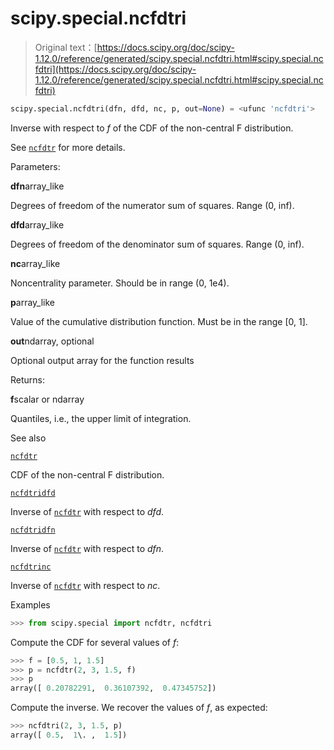 # scipy.special.ncfdtri

> Original text：[https://docs.scipy.org/doc/scipy-1.12.0/reference/generated/scipy.special.ncfdtri.html#scipy.special.ncfdtri](https://docs.scipy.org/doc/scipy-1.12.0/reference/generated/scipy.special.ncfdtri.html#scipy.special.ncfdtri)

```py
scipy.special.ncfdtri(dfn, dfd, nc, p, out=None) = <ufunc 'ncfdtri'>
```

Inverse with respect to *f* of the CDF of the non-central F distribution.

See [`ncfdtr`](scipy.special.ncfdtr.html#scipy.special.ncfdtr "scipy.special.ncfdtr") for more details.

Parameters:

**dfn**array_like

Degrees of freedom of the numerator sum of squares. Range (0, inf).

**dfd**array_like

Degrees of freedom of the denominator sum of squares. Range (0, inf).

**nc**array_like

Noncentrality parameter. Should be in range (0, 1e4).

**p**array_like

Value of the cumulative distribution function. Must be in the range [0, 1].

**out**ndarray, optional

Optional output array for the function results

Returns:

**f**scalar or ndarray

Quantiles, i.e., the upper limit of integration.

See also

[`ncfdtr`](scipy.special.ncfdtr.html#scipy.special.ncfdtr "scipy.special.ncfdtr")

CDF of the non-central F distribution.

[`ncfdtridfd`](scipy.special.ncfdtridfd.html#scipy.special.ncfdtridfd "scipy.special.ncfdtridfd")

Inverse of [`ncfdtr`](scipy.special.ncfdtr.html#scipy.special.ncfdtr "scipy.special.ncfdtr") with respect to *dfd*.

[`ncfdtridfn`](scipy.special.ncfdtridfn.html#scipy.special.ncfdtridfn "scipy.special.ncfdtridfn")

Inverse of [`ncfdtr`](scipy.special.ncfdtr.html#scipy.special.ncfdtr "scipy.special.ncfdtr") with respect to *dfn*.

[`ncfdtrinc`](scipy.special.ncfdtrinc.html#scipy.special.ncfdtrinc "scipy.special.ncfdtrinc")

Inverse of [`ncfdtr`](scipy.special.ncfdtr.html#scipy.special.ncfdtr "scipy.special.ncfdtr") with respect to *nc*.

Examples

```py
>>> from scipy.special import ncfdtr, ncfdtri 
```

Compute the CDF for several values of *f*:

```py
>>> f = [0.5, 1, 1.5]
>>> p = ncfdtr(2, 3, 1.5, f)
>>> p
array([ 0.20782291,  0.36107392,  0.47345752]) 
```

Compute the inverse. We recover the values of *f*, as expected:

```py
>>> ncfdtri(2, 3, 1.5, p)
array([ 0.5,  1\. ,  1.5]) 
```
